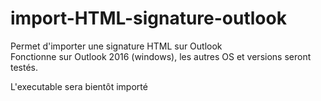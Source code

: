 # import-HTML-signature-outlook
Permet d'importer une signature HTML sur Outlook  
Fonctionne sur Outlook 2016 (windows), les autres OS et versions seront testés.    

L'executable sera bientôt importé 
